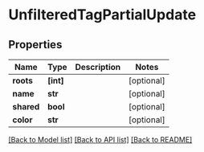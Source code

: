 # UnfilteredTagPartialUpdate


## Properties

Name | Type | Description | Notes
------------ | ------------- | ------------- | -------------
**roots** | **[int]** |  | [optional] 
**name** | **str** |  | [optional] 
**shared** | **bool** |  | [optional] 
**color** | **str** |  | [optional] 

[[Back to Model list]](../README.md#models) [[Back to API list]](../README.md#api-endpoints) [[Back to README]](../README.md)


